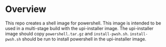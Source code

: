 # Overview

This repo creates a shell image for powershell. This image is intended to be used in a multi-stage build with the upi-installer image.  The upi-installer image should copy `powershell.tar.gz` and `install-pwsh.sh`. `install-pwsh.sh` should be run to install powershell in the upi-installer image.
